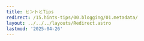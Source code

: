 ```yaml
---
title: ヒントとTips
redirect: /15.hints-tips/00.blogging/01.metadata/
layout: ../../../layouts/Redirect.astro
lastmod: '2025-04-26'
---
```

